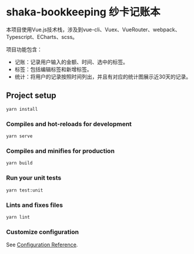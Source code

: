 # shaka-bookkeeping 纱卡记账本
本项目使用Vue.js技术栈，涉及到vue-cli、Vuex、VueRouter、webpack、Typescript、ECharts、scss。

项目功能包含：
* 记账：记录用户输入的金额、时间、选中的标签。
* 标签：包括编辑标签和新增标签。
* 统计：将用户的记录按照时间列出，并且有对应的统计图展示近30天的记录。

## Project setup
```
yarn install
```

### Compiles and hot-reloads for development
```
yarn serve
```

### Compiles and minifies for production
```
yarn build
```

### Run your unit tests
```
yarn test:unit
```

### Lints and fixes files
```
yarn lint
```

### Customize configuration
See [Configuration Reference](https://cli.vuejs.org/config/).
